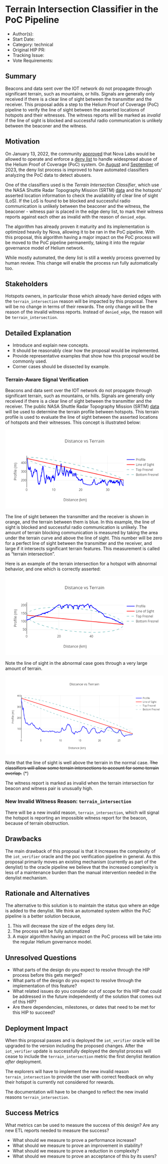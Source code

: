 # Terrain Intersection Classifier in the PoC Pipeline

- Author(s): <!-- your GitHub @username -->
- Start Date: <!-- fill me in with today's date, YYYY-MM-DD -->
- Category: technical
- Original HIP PR: <!-- leave this empty; maintainer will fill in ID of this pull request -->
- Tracking Issue: <!-- leave this empty; maintainer will create a discussion issue -->
- Vote Requirements: <!-- veHNT Holders, veIOT Holders, or veMOBILE Holders -->

## Summary

[summary]: #summary

Beacons and data sent over the IOT network do not propagate through significant terrain, such as mountains, or hills. Signals are generally only received if there is a clear line of sight between the transmitter and the receiver. This proposal adds a step to the Helium Proof of Coverage (PoC) pipeline to verify the line of sight between the asserted locations of hotspots and their witnesses. The witness reports will be marked as *invalid* if the line of sight is blocked and successful radio communication is unlikely between the beaconer and the witness.

## Motivation

[motivation]: #motivation

On January 13, 2022, the community [approved](https://github.com/helium/HIP/blob/main/0040-validator-denylist.md) that Nova Labs would be allowed to operate and enforce a [deny list](https://docs.helium.com/iot/denylist) to handle widespread abuse of the Helium Proof of Coverage (PoC) system. On [August](https://docs.helium.com/devblog/2023/08/07/denylist-evolution/) and [September](https://docs.helium.com/devblog/2023/09/14/denylist-refine/) of 2023, the deny list process is improved to have automated classifiers analyzing the PoC data to detect abusers.

One of the classifiers used is the *Terrain Intersection Classifier*, which use the NASA Shuttle Radar Topography Mission (SRTM) [data](https://www2.jpl.nasa.gov/srtm/) and the hotspots' asserted location information to check the availability of clear line of sight (LoS). If the LoS is found to be blocked and successful radio communication is unlikely between the beaconer and the witness, the beaconer - witness pair is placed in the edge deny list, to mark their witness reports against each other as invalid with the reason of `denied_edge`. 

The algorithm has already proven it maturity and its implementation is optimized heavily by Nova, allowing it to be ran in the PoC pipeline. With this proposal, this algorithm having a major impact on the PoC process will be moved to the PoC pipeline permanently, taking it into the regular governance model of Helium network. 

While mostly automated, the deny list is still a weekly process governed by human review. This change will enable the process run fully automatically too.

## Stakeholders

[stakeholders]: #stakeholders

Hotspots owners, in particular those which already have denied edges with the `terrain_intersection` reason will be impacted by this proposal. There will be no change in terms of their rewards. The only change will be the reason of the invalid witness reports. Instead of `denied_edge`, the reason will be `terrain_intersection`.

## Detailed Explanation

[detailed-explanation]: #detailed-explanation

- Introduce and explain new concepts.
- It should be reasonably clear how the proposal would be implemented.
- Provide representative examples that show how this proposal would be commonly used.
- Corner cases should be dissected by example.


### Terrain-Aware Signal Verification

[terrain-aware-signal-verification]: #terrain-aware-signal-verification

Beacons and data sent over the IOT network do not propagate through significant terrain, such as mountains, or hills. Signals are generally only received if there is a clear line of sight between the transmitter and the receiver. The public NASA Shuttle Radar Topography Mission (SRTM) [data](https://www2.jpl.nasa.gov/srtm/) will be used to determine the terrain profile between hotspots. This terrain profile is used to evaluate the line of sight between the asserted locations of hotspots and their witnesses. This concept is illustrated below:

<img src="files/0000-terrain-intersection-classifier-in-the-poc-pipeline/distance-vs-terrain.png" alt="Distance vs Terrain">

The line of sight between the transmitter and the receiver is shown in orange, and the terrain between them is blue. In this example, the line of sight is blocked and successful radio communication is unlikely. The amount of terrain blocking communication is measured by taking the area under the terrain curve and above the line of sight. This number will be zero for a perfect line of sight between the transmitter and the receiver, and large if it intersects significant terrain features. This measurement is called as “terrain intersection”.

Here is an example of the terrain intersection for a hotspot with abnormal behavior, and one which is correctly asserted:

<img src="files/0000-terrain-intersection-classifier-in-the-poc-pipeline/abnormal-terrain-intersection.png" alt="Abnormal Terrain Intersection">

Note the line of sight in the abnormal case goes through a very large amount of terrain.

<img src="files/0000-terrain-intersection-classifier-in-the-poc-pipeline/normal-terrain-intersection.png" alt="Normal Terrain Intersection">

Note that the line of sight is well above the terrain in the normal case. ~~The classifiers will allow some terrain intersections to account for some terrain overlap.~~ (*)

The witness report is marked as invalid when the terrain intersection for beacon and witness pair is unusually high.

### New Invalid Witness Reason: `terrain_intersection`

There will be a new invalid reason, `terrain_intersection`, which will signal the hotspot is reporting an impossible witness report for the beacon, because of terrain obstruction.

## Drawbacks

[drawbacks]: #drawbacks

The main drawback of this proposal is that it increases the complexity of the `iot_verifier` oracle and the poc verification pipeline in general. As this proposal primarily moves an existing mechanism (currently as part of the denylist) to the oracle pipeline we believe that the increased complexity is less of a maintenance burden than the manual intervention needed in the denylist mechanism.

## Rationale and Alternatives

[rationale-and-alternatives]: #rationale-and-alternatives

The alternative to this solution is to maintain the status quo where an edge is added to the denylist. We think an automated system within the PoC pipeline is a better solution because,

1. This will decrease the size of the edges deny list.
2. The process will be fully automatized 
3. A major algorithm having an impact on the PoC process will be take into the regular Helium governance model.

## Unresolved Questions

[unresolved-questions]: #unresolved-questions

- What parts of the design do you expect to resolve through the HIP process before this gets merged?
- What parts of the design do you expect to resolve through the implementation of this feature?
- What related issues do you consider out of scope for this HIP that could be addressed in the
  future independently of the solution that comes out of this HIP?
- Are there dependencies, milestones, or dates that need to be met for this HIP to succeed?

## Deployment Impact

[deployment-impact]: #deployment-impact

When this proposal passes and is deployed the `iot_verifier` oracle will be upgraded to the version including the proposed changes. After the `iot_verifier` update is successfully deployed the denylist process will cease to include the `terrain_intersection` metric the first denylist iteration _after_ deployment.

The explorers will have to implement the new invalid reason `terrain_intersection` to provide the user with correct feedback on why their hotspot is currently not considered for rewards.

The documentation will have to be changed to reflect the new invalid reasons `terrain_intersection`. 

## Success Metrics

[success-metrics]: #success-metrics

What metrics can be used to measure the success of this design? Are any new ETL reports needed to
measure the success?

- What should we measure to prove a performance increase?
- What should we measure to prove an improvement in stability?
- What should we measure to prove a reduction in complexity?
- What should we measure to prove an acceptance of this by its users?
